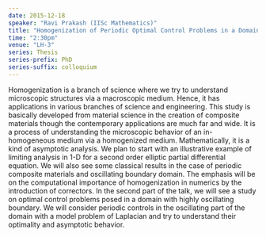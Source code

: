 ```yaml
---
date: 2015-12-18
speaker: "Ravi Prakash (IISc Mathematics)"
title: "Homogenization of Periodic Optimal Control Problems in a Domain with highly oscillating boundary"
time: "2:30pm"
venue: "LH-3"
series: Thesis
series-prefix: PhD
series-suffix: colloquium
---
```

Homogenization is a branch of science where we try to understand microscopic structures via a macroscopic medium. Hence, it has applications in various branches of science and engineering. This study is basically developed from material science in the creation of composite materials though the contemporary applications are much far and wide. It is a process of understanding the microscopic behavior of an in-homogeneous medium via a homogenized medium. Mathematically, it is a kind of asymptotic analysis. We plan to start with an illustrative example of limiting analysis in 1-D for a second order elliptic partial differential equation. We will also see some classical results in the case of periodic composite materials and oscillating boundary domain. The emphasis will be on the computational importance of homogenization in numerics by the introduction of correctors. In the second part of the talk, we will see a study on optimal control problems posed in a domain with highly oscillating boundary. We will consider periodic controls in the oscillating part of the domain with a model problem of Laplacian and try to understand their optimality and asymptotic behavior.
